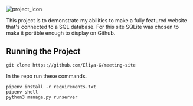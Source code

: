 ![project_icon](https://drive.google.com/uc?export=view&id=1S_0UNnQOd7p7J2pMK-W1q-tvIFyDbQaj)

This project is to demonstrate my abilities to make a fully featured website that's connected to a SQL database. For this site SQLite was chosen to make it portible enough to display on Github.

## Running the Project

```
git clone https://github.com/Eliya-G/meeting-site
```
In the repo run these commands.

```
pipenv install -r requirements.txt
pipenv shell
python3 manage.py runserver
```
